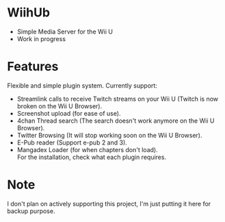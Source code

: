 # WiihUb  
* Simple Media Server for the Wii U  
* Work in progress  
# Features  
Flexible and simple plugin system. Currently support:  
* Streamlink calls to receive Twitch streams on your Wii U (Twitch is now broken on the Wii U Browser).  
* Screenshot upload (for ease of use).  
* 4chan Thread search (The search doesn't work anymore on the Wii U Browser).  
* Twitter Browsing (It will stop working soon on the Wii U Browser).  
* E-Pub reader (Support e-pub 2 and 3).  
* Mangadex Loader (for when chapters don't load).  
For the installation, check what each plugin requires.  
# Note  
I don't plan on actively supporting this project, I'm just putting it here for backup purpose.  
